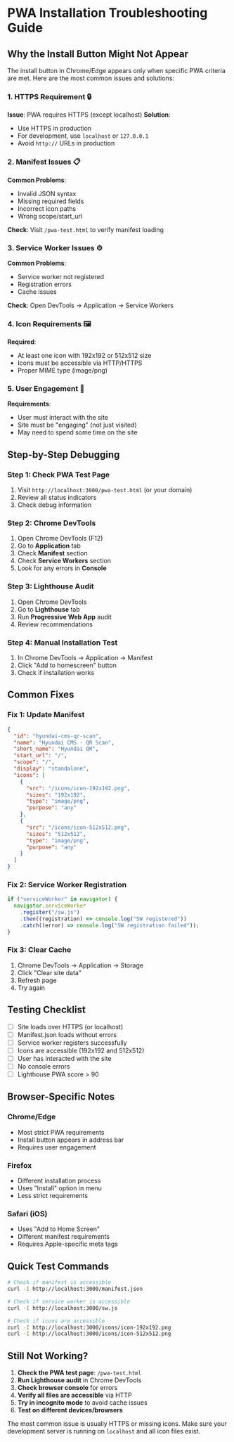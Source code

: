 # PWA Installation Troubleshooting Guide

## Why the Install Button Might Not Appear

The install button in Chrome/Edge appears only when specific PWA criteria are met. Here are the most common issues and solutions:

### 1. **HTTPS Requirement** 🔒

**Issue**: PWA requires HTTPS (except localhost)
**Solution**:

- Use HTTPS in production
- For development, use `localhost` or `127.0.0.1`
- Avoid `http://` URLs in production

### 2. **Manifest Issues** 📋

**Common Problems**:

- Invalid JSON syntax
- Missing required fields
- Incorrect icon paths
- Wrong scope/start_url

**Check**: Visit `/pwa-test.html` to verify manifest loading

### 3. **Service Worker Issues** ⚙️

**Common Problems**:

- Service worker not registered
- Registration errors
- Cache issues

**Check**: Open DevTools → Application → Service Workers

### 4. **Icon Requirements** 🖼️

**Required**:

- At least one icon with 192x192 or 512x512 size
- Icons must be accessible via HTTP/HTTPS
- Proper MIME type (image/png)

### 5. **User Engagement** 👤

**Requirements**:

- User must interact with the site
- Site must be "engaging" (not just visited)
- May need to spend some time on the site

## Step-by-Step Debugging

### Step 1: Check PWA Test Page

1. Visit `http://localhost:3000/pwa-test.html` (or your domain)
2. Review all status indicators
3. Check debug information

### Step 2: Chrome DevTools

1. Open Chrome DevTools (F12)
2. Go to **Application** tab
3. Check **Manifest** section
4. Check **Service Workers** section
5. Look for any errors in **Console**

### Step 3: Lighthouse Audit

1. Open Chrome DevTools
2. Go to **Lighthouse** tab
3. Run **Progressive Web App** audit
4. Review recommendations

### Step 4: Manual Installation Test

1. In Chrome DevTools → Application → Manifest
2. Click "Add to homescreen" button
3. Check if installation works

## Common Fixes

### Fix 1: Update Manifest

```json
{
  "id": "hyundai-cms-qr-scan",
  "name": "Hyundai CMS - QR Scan",
  "short_name": "Hyundai QR",
  "start_url": "/",
  "scope": "/",
  "display": "standalone",
  "icons": [
    {
      "src": "/icons/icon-192x192.png",
      "sizes": "192x192",
      "type": "image/png",
      "purpose": "any"
    },
    {
      "src": "/icons/icon-512x512.png",
      "sizes": "512x512",
      "type": "image/png",
      "purpose": "any"
    }
  ]
}
```

### Fix 2: Service Worker Registration

```javascript
if ("serviceWorker" in navigator) {
  navigator.serviceWorker
    .register("/sw.js")
    .then((registration) => console.log("SW registered"))
    .catch((error) => console.log("SW registration failed"));
}
```

### Fix 3: Clear Cache

1. Chrome DevTools → Application → Storage
2. Click "Clear site data"
3. Refresh page
4. Try again

## Testing Checklist

- [ ] Site loads over HTTPS (or localhost)
- [ ] Manifest.json loads without errors
- [ ] Service worker registers successfully
- [ ] Icons are accessible (192x192 and 512x512)
- [ ] User has interacted with the site
- [ ] No console errors
- [ ] Lighthouse PWA score > 90

## Browser-Specific Notes

### Chrome/Edge

- Most strict PWA requirements
- Install button appears in address bar
- Requires user engagement

### Firefox

- Different installation process
- Uses "Install" option in menu
- Less strict requirements

### Safari (iOS)

- Uses "Add to Home Screen"
- Different manifest requirements
- Requires Apple-specific meta tags

## Quick Test Commands

```bash
# Check if manifest is accessible
curl -I http://localhost:3000/manifest.json

# Check if service worker is accessible
curl -I http://localhost:3000/sw.js

# Check if icons are accessible
curl -I http://localhost:3000/icons/icon-192x192.png
curl -I http://localhost:3000/icons/icon-512x512.png
```

## Still Not Working?

1. **Check the PWA test page**: `/pwa-test.html`
2. **Run Lighthouse audit** in Chrome DevTools
3. **Check browser console** for errors
4. **Verify all files are accessible** via HTTP
5. **Try in incognito mode** to avoid cache issues
6. **Test on different devices/browsers**

The most common issue is usually HTTPS or missing icons. Make sure your development server is running on `localhost` and all icon files exist.
